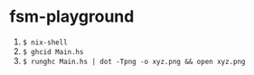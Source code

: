 # fsm-playground

1. `$ nix-shell`
2. `$ ghcid Main.hs`
3. `$ runghc Main.hs | dot -Tpng -o xyz.png && open xyz.png`
